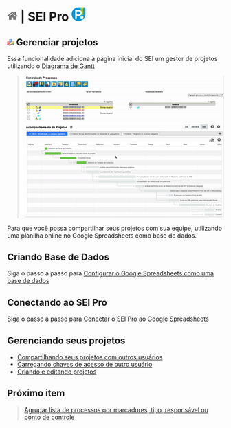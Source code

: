 # [![Home](../img/home.png)](../) |  SEI Pro ![Icone](../img/icon-32.png)

## ![SEI Pro Estilo Tabela](../img/icon-projetos.png) Gerenciar projetos

Essa funcionalidade adiciona à página inicial do SEI um gestor de projetos utilizando o [Diagrama de Gantt](https://pt.wikipedia.org/wiki/Diagrama_de_Gantt)

> ![Tela Estilo de Tabelas](../img/tela-projetos.gif) 

Para que você possa compartilhar seus projetos com sua equipe, utilizando uma planilha online no Google Spreadsheets como base de dados.

## Criando Base de Dados

Siga o passo a passo para [Configurar o Google Spreadsheets como uma base de dados](../pages/BASEDADOS.md)

## Conectando ao SEI Pro

Siga o passo a passo para [Conectar o SEI Pro ao Google Spreadsheets](../pages/SEISHEETS.md)

## Gerenciando seus projetos

- [Compartilhando seus projetos com outros usuários](../pages/PROJETOSSHARE.md)
- [Carregando chaves de acesso de outro usuário](../pages/PROJETOSIMPORT.md)
- [Criando e editando projetos](../pages/PROJETOSEDIT.md)

## Próximo item

> [Agrupar lista de processos por marcadores, tipo, responsável ou ponto de controle](../pages/AGRUPAR.md)

